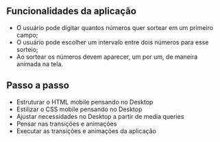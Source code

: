 ## Funcionalidades da aplicação

- O usuário pode digitar quantos números quer sortear em um primeiro campo;
- O usuário pode escolher um intervalo entre dois números para esse sorteio;
- Ao sortear os números devem aparecer, um por um, de maneira animada na tela.

## Passo a passo
- Estruturar o HTML mobile pensando no Desktop
- Estilizar o CSS mobile pensando no Desktop
- Ajustar necessidades no Desktop a partir de media queries
- Pensar nas transições e animações
- Executar as transições e animações da aplicação